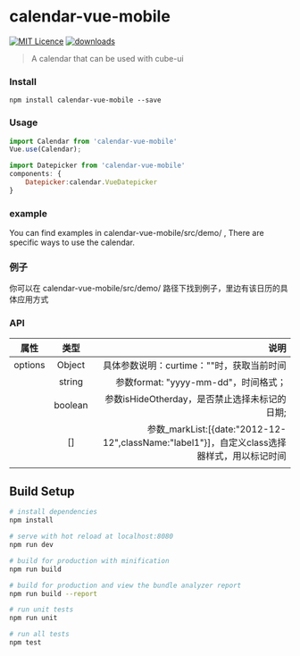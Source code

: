 # calendar-vue-mobile

[![MIT Licence](https://badges.frapsoft.com/os/mit/mit.svg?v=103)](https://opensource.org/licenses/mit-license.php)  [![downloads](https://img.shields.io/npm/dt/calendar-vue-mobile.svg)](https://www.npmjs.com/package/calendar-vue-mobile)

> A calendar that can be used with cube-ui

### Install

```shell
npm install calendar-vue-mobile --save
```


### Usage
```js
import Calendar from 'calendar-vue-mobile'
Vue.use(Calendar);
```

```js
import Datepicker from 'calendar-vue-mobile'
components: {
    Datepicker:calendar.VueDatepicker
}
```
### example
You can find examples in calendar-vue-mobile/src/demo/ , There are specific ways to use the calendar.

### 例子
你可以在 calendar-vue-mobile/src/demo/ 路径下找到例子，里边有该日历的具体应用方式

### API

| 属性        | 类型           | 说明  |
| ------------- |:-------------:| -------------------------------:|
| options       | Object        | 具体参数说明：curtime：""时，获取当前时间 |
|               |   string      |参数format: "yyyy-mm-dd"，时间格式；|
|               |   boolean      |参数isHideOtherday，是否禁止选择未标记的日期;|
|               |     []     |  参数_markList:[{date:"2012-12-12",className:"label1"}]，自定义class选择器样式，用以标记时间  |
|               |          |    |

## Build Setup

``` bash
# install dependencies
npm install

# serve with hot reload at localhost:8080
npm run dev

# build for production with minification
npm run build

# build for production and view the bundle analyzer report
npm run build --report

# run unit tests
npm run unit

# run all tests
npm test
```
